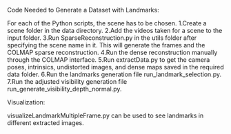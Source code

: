 Code Needed to Generate a Dataset with Landmarks:

For each of the Python scripts, the scene has to be chosen.
1.Create a scene folder in the data directory.
2.Add the videos taken for a scene to the input folder.
3.Run SparseReconstruction.py in the utils folder after specifying the scene name in it. This will generate the frames and the COLMAP sparse reconstruction.
4.Run the dense reconstruction manually through the COLMAP interface.
5.Run extractData.py to get the camera poses, intrinsics, undistorted images, and dense maps saved in the required data folder.
6.Run the landmarks generation file run_landmark_selection.py.
7.Run the adjusted visibility generation file run_generate_visibility_depth_normal.py.

Visualization:

visualizeLandmarkMultipleFrame.py can be used to see landmarks in different extracted images.
